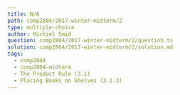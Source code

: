 ```yaml
---
title: N/A
path: comp2804/2017-winter-midterm/2
type: multiple-choice
author: Michiel Smid
question: comp2804/2017-winter-midterm/2/question.ts
solution: comp2804/2017-winter-midterm/2/solution.md
tags:
  - comp2804
  - comp2804-midterm
  - The Product Rule (3.1)
  - Placing Books on Shelves (3.1.3)
---
```

